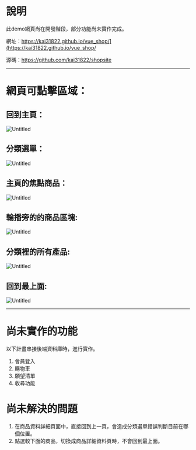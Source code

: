 # 說明

   此demo網頁尚在開發階段，部分功能尚未實作完成。

   網址：https://kai31822.github.io/vue_shop/](https://kai31822.github.io/vue_shop/

   源碼：https://github.com/kai31822/shopsite

---

# 網頁可點擊區域：

## 回到主頁：


![Untitled](https://lh3.googleusercontent.com/fife/AAbDypCnpVqNnTcntyV0BfEBGNmZMI618Vmj2bNxy-7c8xeRmlkR2zd9fuvZUEV_foDznKQfl1zRPTsA7C6Vj5yD8PTpW4dCReymVCYSQY-sof0z3gLEBl8KMHu9sZH4gs36Tr5Qz5eM5sqrWyn0NnCIoKtSEUp1JI2DEjmFbkaoH0TRMcn47Il1PFX5I5FW-2eHDbQapXiSCPVgZ4mdIkGogYjSpFQeDTZDaLHqrjKRkxhQiDTZJ20ytKUNCFxAHn63QymFez5dh41yN2Q_fCKdwFSVxNB1yRWkjVqOGqYjvmkjctmDkAfsRim5m8g7JUNIGCGENoODrAz_ngo52gQX1iRa75l8-rbIGYaf2yYG7x7aDEv-3rBspJeH2ZgHeEvBKIaWPDHNCNZMCZgIkp6QAJeLVQhBvB8Xa9vPr9hNuOvQGpB5TzzGtl_ilPjjrwTqxjuB_9TK8G0VYq4FtBEcTn0WSPY5Fo_mYKr9zX_T86PvVnBfxFOG4XzT3WbrLvKcSz3fABZrT8KtT7Nn7VcKZZT3nTvGY0SRLurK0W1O3oeBRtVJS8BJse9JK2fAPJJ0tqjG7__mHF4SxgYebdJfzptwWH0RAd_gCqKeTAMTOsbzDNgG8AXYUXQ8fWveuWvUZH9uOCBrecAgllzpSBoXoidEcq3BQQjWk4Xg65mo11BJk1rzTvhloAhbrS3OqpuZ8-n7jmyc2SM-UVirHHaAzfpoVlmJ69gvucViqX_Vjr226s6MfK2Zf6BDrlPthZsaTAe6yVM7iPNNofztxDQ1CIatgaZqh-qYI-JBclKfwP7Y4oRDYgjw-uqlDB01lET2pC94LB6KOoGFhxJlQFZxN78NG1uhZJFbp4rVWszWjRaklwmQj2Vo9RCW9OKilVMjWxnqz-UIe8Ssq9sWgOdaKHALwGd74srjJZ5McGXtdyS8BvA8_HAJJ231J44IN1fjSW-jvObv7REbkx4ELWe9sF3J-QeHr_qZXLuXkuW2SoFPsAN-P33OZc9ojyEXmSdIIqgkyr4Ouhn2lId8L0svhA6NJ-KHa1TNyUigJfB406uQ7kLN0nHCTIc0NeAYi2r6Pf6ggIaqRE1aOHlrLu5oK8DTUmpsr2nhXS-FD1MOrCO1FFeouwOHF71LhHbTeF4hxHl65IWfM73Gn6UGoSCkaYEXHI7s0SIv-rXU8mO1uxUQF85wkjFzKI7iJODwmC5MV_BCW3t1twscLUNcZ9njYtZMsVf2jptaJZ7mm8iTxurFd_FEE_qmQl6-A6oSZrukCvPt3yXQAg=w2938-h1678)

## 分類選單：

![Untitled]([https://drive.google.com/file/d/1qBdtvNT-353XKl3tgUcNrAfcdTpBZbbQ/view?usp=sharing](https://lh3.googleusercontent.com/fife/AAbDypAu-SON_HNpuppu6IwbabmcluG_6tHfE2dOmas1IRlB6TSOBnGa6xAN0xG31nD78GZaxq7ig6X9dSnQE4wjey8FwI2St2CXc5PbmQGrY_nhgn3pckWhPFsOlD1KNcTWvOjicB6AKv5QNDnmd20DDwDrZVxaNW3W_cslm3XLTOUmZKiJFzn11vvLaMM6ShvluWUHY_nzVkOYdQE2QBAdsQMR_Tn-f8N_R_zQy9E7ausm4OuURVtrrzaNE3B6_8jiKhqLtKUz8pqUqbkzWH_HAHbcBpNPX5deVAMK3AmFrwrjXB33lLaL7MtQSREr3-vKrKS-J_q_wDncNdHoPZVffi0pYvz5CFjq_X9XklwwEAc14s1SZl79s0Yq8SLiOd5F8VjJhZBSSv8tIFVGt-R1KZBj2Kb5RbNt5FvFPPO97uRNFv29zohHqgkm0psUrCGQHfmM5N8bGWVYVvd2qb4pHZRhKoW9XuIFee2rswtzhhRl0yPFPNjA0yqZ0gXUMpjBr7TIx6PVdFL4AylbbTZUZ6r2UrIGdedhux_8PrUxsHD_6CScfqx7l2118ULUAct7BIofPUJng3cgO7j1e3C500iZyPOyqqw8KtQeJd9B6aWv419abC_NoiNpbWLKvWKaj5juePjxm3QLIhcxVPW9EJujH88jzlfc_jS406ZkT1eYLONV7eWXFArYx4ubGifmwO6OthY7c1xX-5UXkoAYDVxDhKOARuP37MV5Z2AdwEDeM7KMqM3sbJkPbsUj0G7KcVqN7u80ObvLQAaKx1L1WT9jHTmKDZ43434laez1Kkw0fVXiMPfJQ8fq-Eng5TcPqBlggEnOSWDgB9DFS7QJsUzbZUCXhTtLYKvAC4FlVBeEt3W_Tz0ba5DgEhjSgK6O7_asJt84A0Vcgwkcj6vepgGc269ymihVI2GkfnvxCyqH3DnYxQmMDCCXHWoiAeQGb6nRMgujHOE-ay5tikiyJtsQZWa4kYk340M8p-AYX_Eklhp_HcHkiocLeSBy90AcmL3v4C0BQ9RzBhfYDBllMlo1-3xwkla0WGWxH9NWep4F89z8UgyCkS3Fumb_h4RIFVDoLwornXRZaEKlXrHDPj36kjlp6VDUcK05N1vySRhFOcuToYQS8UIpj5oF_IsUvvBHcdRYSoBjy_94qhqPnsltLJLw40Lm_zCvrc7ztY7z1vvqUWlUelPjXl5O1lasFDTKPjEHDFr8LSYTrxH8t_eUNj1h2fiTnlM-9UEUirabopx56QL0vALK-zzn_ZeaofCZQYrcXQ=w2938-h1678))

## 主頁的焦點商品：

![Untitled](https://lh3.googleusercontent.com/fife/AAbDypDcJ7U21GeqwBlPzF9yHFsafC9wCNbIJqbCEr1yRFj4s1RgBrUZy1OG4HITpVFkgyF7RdsngFvxzj6YaXJjAlQLlTm9kFdCjzC2BGaz42pb8RdxYbFZ8Qvd-9RsKV254-jYw2ZFnfeUIr0cCpyibSp5F4_SAfnExE7PsXnuNNQjtgssxuZMIRXv8LENm2o78f2EFkVEDLuwmkoOHLlgba6e7XJN-TgSIdC_NHr9AgSdFqZGk8Eq60s8QG3NFXSsizyEvF2cdBU5SyHAziufr2HePqOt0ag5dNYFcHZEoWi10Un8b5jojgB98VuzhfzGqPEdxayhlww1fV7JozfBzP5blldk3763TmxEdjoAm3b77BQ1gYJOFMZLktR8w-Udk-CMP5-TlvJr6RGKiE3H9ZwMGRfWgAKSXIKCwEVT7iChdshjIzD-vqM6-y1-LUeUaZ1K4weIFnF3DmBMFMIgI7YDy13CC3_Qeg9XqkuJaC0vAhUHGRjSREVILvcGzN4hJrIoBgxRh6LcS8H8WYkL806Z7zL0SNFdWZVDDNNGTpnqi59bsipAy0vNIOT-EEF5m49t5zRxF0OU4DCKTnAG1IeiNIRDN2b6wob-seMfzbPkCFrZKCdBf4CAFi4-aZol3u8rtsCcTi6jWp4ySBWjCiYyGP04rfIqqJwRarr4HRKNYNwIxwzwkk8IuNYvO0fJwxYbp7m3tkIxdMvnl_3ybAm1Svh1ww4X7VuEQMPwJcyNHyU8qBvX8ErmX5J6IymFHvWVOCHgZhqhE2sfy-vNtwQwwVGpvZTZwHptq7bood2YpQq-D87aT-cLquovxwevd8GIDZnvDXboUSDyo-SfRleV3VEqOCfVFpzzC224IvWLjN_X7eSer5C9AUxLT9_1icYnXpOLlagM11GWfq4TCkZWJP33-xlrkjs6ODnIokU7NSQq5DrYqbS_rJXF0kz44rFs-uZtJ8lt5HT-Du8joabxtvWgnS01nH6Nnu31kbyz6LtYTszmp0ylhPC16i_g-RPdQ22uj8OMwQIyuxeIIq_MmTZDKaoBBWdcnnplRgfuGvDGUV2QQcO13hGXJGmfAHjKhEmRvyFXpqpmUD04Szj2FMyA9mF2bIXAQCVtLlt9zZKVnB5RJfM8zqzzM4bQCo-GjXAPk2IMijrAE8PeBtJ12kKN8LufetJBeF34VjYPoqWwqmjPMAmmj7UAXLRpsO6i9HGnm4JGO6T39hWi9_IYkkkLC7dGZm6vX1LPfERaFfd2oq_nc6FubL5_RK26eRKAm69ang=w2938-h1678)

## 輪播旁的的商品區塊:

![Untitled](https://lh3.googleusercontent.com/fife/AAbDypDcdakwz-Kunpg31DNvnWeYhryhy3zvTF5HZwsdondOWsxEUYFgYhDeWHCPpdhl-6o_VGnGrDv2iB93kpHe2WrGFX2FGS_BPqnl5jTc9wamcZRr_ThSbaKvM4ckJX-rZ-niqov-nMHN9kcSOu_ru6Nn8gLDHdqMml2W0N-zSOao1CtHMFAwBerSreIrYmDHte2NhNrk2bBQJC24Tssbp6gJURerybYM4OCTkpw9owOIGlLVxwSdlfBLzZjvZy5Nmmgl9-QSv1jQjPzfoVRyQSu8Fl6CI2a8CIt_yfJTFmEtqtDR2LXgPfxNIXL2T1eJ1ug2tGVAwT9twr-7VrYl7y8L-O-Fi9TMq8a9hBBmeZG2mstaGRdp_7XoI0LYbInpFDBcDyo9vXI9yBAjrGf71tDWdN5MkZnZ5t8EKWEloMAjEyoJ94VWHT_1n9VDmRJ4AoNLLIyAhSb8yNWGDhiv_ujvMYW3L2prwI9hioGzt_upT4zGHncaurLNWx1cgQIx5zzXBtqw7Zn04QxgbysXXF2yJ6VwbGII3bg5tSbDBzH-FwiGCDA-n0Ly9HVDucPdS1Ggs32WfeMFNIqDiqM-ZOJe5R-vQiW2i9ME4lzxyxtI-skUTwXcR13FPqSL491HbmAvPQfhrFAu0LB4H_W77yxenWw49-YDPN8i6cUTbZjH51tP03QaOmgDLNEUrxRcWYOPX7jZMgSW8amljK0ABZrxkFDDjHH7ibe4c4Lpf4n3d3v9CXfku_ValR_QpEB228jwQIVeCa_V6cjw-nRZBOHYqWQwo6UhUPsq9h6C9OcBVW8gkGc-v8YiGbSGkyL3bdy80I4H8wUuXSqSgXoyymiueRUj3wBIuaHpcbDrWefhFHRwki4JflzjaengOliFYH9YqXXfWF35Hr2-F-yWDiSDXFcOQd4HViYHi_OwqFpOmJ5LUDkpxsfOC23e5OgWz1BKPi0FyY0CpXYO5oNLZ5rpQodVOa5xya4tHNL28xRuN2Ympdl-woPQGP7Z9i0Yma8TU83NyhEhoxF1C9DT3m2SP3hqZKBXoPya9-Nk35doJddMnhW3MkP4jYnxo4M_CGIOtzc8oxgijBeswW3juCGW64eT9o26eWtuFY2eeZwm1hb1eCPbQE2IF0sPRuQvNHjdz1RSscq_4zy600_eaXgrkpMhfQ8FSklKPxG51Om0Bwyf7bBsv0sQuEAnMLNyBzR-wf8Ao0OpOqGecnpAGdx5skp9Nlx0Nh99DN1mvy3o-QTj4QQuL0pkCnAFM53NZ49GNqJjKg=w2938-h1678)

## 分類裡的所有產品:

![Untitled](https://lh3.googleusercontent.com/fife/AAbDypAvxwCd7uAshKD1Uuvz5K6EO79uIRIsFeMIIVYdv_fGM3WUBsfpAvPQ_ZuT9EPRYqqPiWD4vWBPtFuSsr60zug0boTv7QAvDAPPj_tGKztbLTptaW5SP4qvNXYimK0JUKzYcg285qD23QotSRDdmnBivOseNsDTixdIy3vu_Y7Ktx_N2FEcXZomyq85AiENdUX3CsRz1uOLvPsLu7c0Q9p_RHJW1B55MXHOzoDThmRgop8rha5420RsawifFdVd_OggVDrwYxxzxaVvecdHb9Di1dTTF7C2FwpxOsxcgrBtsoBYRnrYWrZUCun8rCy9JTapByJutwdHaEgVxINwyuJMN8eS6meCZiTyL2xqPDpgkgi_tHuiXj3pRyiSHgqiJ1O1pGzycukkDKsD8zeWv22haD9gZxbD2G4jNWFSewXTXwtq7k0yNEK_45c3SsxOhwV874g1S_3lpP9D8GPifjeyynpRptggdreu10rjQ3pLyGF30FjDuxaP0boIkASbn2PMiBJ0_01p_JLhK_2KoUGkIWR_4IQpnvN7sgoPDtiPRpB4VQoRmTSisN4H7SNDm2Ms1b2s-WHktQndFQLjtf06DeZhCfrlC4blME3RzmpjQy3O7KaAFEM29uPHgNZVDFwhku51fBhtgqApPCeacskwD680ulFxIo1da6pW6vXa0bzqZNIxFiwVXohFeP6Ew-PVvshJHPIsM9P-8rNzARay6kUNfoeKGQSdfrQ2Ii1xSllLMQpY6VR9mgGcsP8_Zb82Ud9xFtLMGdkcge2aBU0LHVCVNmzbSbaw-o67083_bGsgJbQD0x98U_VPnWtvO4j1jjXiOr9xL65vxodH3lr5U0qB5771T3p0z6MuNKtqv9vVax5zOrryrlXw-sglUolugpP1VtYeea-nZEQsUsSsMz8ho4W05JXwkwpDas1VpZP33Amwk4s2CJdiUvFLdXJffXQI3r55Rb3JqRHWnga-eRTtW4q0Gb61jY_yAKfYiqiXuMAVwkuaPLxesSJBdCIyVxgjcSY9Pcxj9rrmrp8-uOYMbkOJ8Rn-HFxwbwuQ9hw1yg5NSCBs0sCTs5cbi2Jf3FadrJ9BsRcIPETNR5xOgQWfMa5L-vLsPjdWr-xC4FuOG-5ZZ8hCQrSYoiHNKQ9o7lDXf3jMuSKi_gAzdojJGJ22nh0Z59mWe9zeG1SjeXjyIUkKYPXRBKLJ5vTrl0EuYcyi1RFla7ZrsUqxqeoRv7v3jzUtVgU_Z-TDFAeUK64ozpHdYOjPEEKZn-M37R_4R5iYJg=w2938-h1678)

## 回到最上面:

![Untitled](https://lh3.googleusercontent.com/fife/AAbDypB6_NbWKlsJDtkSkUZe7vSYUIGErtQP8kq9s-a9uDPLMAF5JT1XSg0FEtPpHsFVjdLHoeseNTnNaxQHFQtrYnYcS6gUlMwMp809jCb8kcbH3bpzEsjaGhYtKuALghr8_ZnsgEBt6n_ZWiY-V3-Y1T0nMj66tk5LcMsaaD7bl4J-q3_hRY8P8AMhq82YSsRB1_bHRjnxwUOUYUOOoTGqvUvgRyLp0GPkkHRuHmq1qAOIs4z2sjRN7eRSWTn83AnDDEMfKrZD0YttYtt6Sq8juDouzykM5-SR93WiI9dx6VRxJdpuMkGq--Qqipnm9cZ2cI8H-Die3BjoLVlK--CKuSdRlw2jPppwLqq5qVYcXl8A0ZTao27sPkY8EwcsHyFuwAoI2d8TMPZSB_Q0K83ypvqiXg_hH0HGdWngKAlMqRjVk-r94zk26LaMYtDVcUvR4S2semPY4A8qcksHjUpfT2A6WuMbBhFfYZc8HzNPUsUYkvYRKQBXZ_BuO3d8oLm5u87W--Z8i-P0MMSEHEW1O1rKcXqyERPCCsYtgg5I6ycllZHE3leN2_tD9O2Z_Qx9wPF324MHmYJKFThw-PC1q0Rw6B1CQpUHUA_wbanmaPqlh2EVLK5WZno96-kD5GNXRU15R1yc4TX3o2QFfyxv-N5pHAn4s-T6wR__zG6nWsF6iCqoWKHgCyZUvZWwHRDZY-2QdcR47_qFLzgAoVe-wFwO_6wfsUuPXmrCt-ePLGKY1X5xB8FFlTfBZhYqfDCGuRcKDnjLO9Tfb3_DC33jxz18UuAdF86aCdjAoSTQWd-IUGe3jz7FrBUE4FLj5FIKYwcoyb7pIgCC2shNcf-HeCGPWKVc4c9R40t8riqCVTyzlrxHy3vI0M4wIDnNEN9CD7qTLETWRgEVIMjiSF-_fuaYkpm9lo5J81OAlbjKtToelzZjSrvP1c_zEf_IiimNAspFCw3xJ9vrbczST8PjPmLib6JapcqylZnoQWqTXh5ots7darPFBnQrL6uia3rE_kRV-TW-vbtNpp4CjomTmMS4IiizMc7xdVYxEbRsIb7LD0CU9tZhst-ijIcHgn6Nk9d6neJTHHJF5fEgkVjsZZgYIv4IuMM9ZvVlrT_tpAQ9w2EgL1Ef4FV8_Fzn6pMTjz_yNiXNKip5sWVhhUp7gebkaYB5Vmr7cAmhmI9h_TZzVYhJWovFcPmmlI41jU1LDtMhGhvWCTOo9kVzziByJx2aTqBjfdFF0vJoFkk2O3TTL0iK6WLYs44ORRH1-5Le9HBcbZUPVA=w2938-h1678)

---

# 尚未實作的功能

以下計畫串接後端資料庫時，進行實作。

1. 會員登入
2. 購物車
3. 願望清單
4. 收尋功能

# 尚未解決的問題

1. 在商品資料詳細頁面中，直接回到上一頁，會造成分類選單錯誤判斷目前在哪個位置。
2. 點選較下面的商品，切換成商品詳細資料頁時，不會回到最上面。

